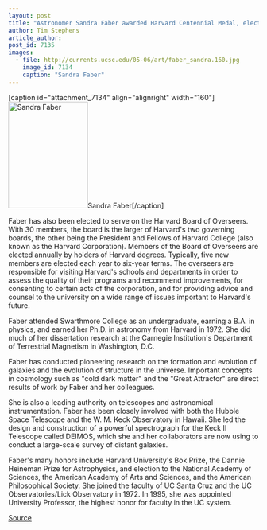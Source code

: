 ```yaml
---
layout: post
title: "Astronomer Sandra Faber awarded Harvard Centennial Medal, elected to Harvard Board of Overseers"
author: Tim Stephens
article_author: 
post_id: 7135
images:
  - file: http://currents.ucsc.edu/05-06/art/faber_sandra.160.jpg
    image_id: 7134
    caption: "Sandra Faber"
---
```


[caption id="attachment_7134" align="alignright" width="160"]<a href="http://dev-ucsc-news.pantheonsite.io/wp-content/uploads/2006/06/faber_sandra.160.jpg"><img class="size-full wp-image-7134" src="http://dev-ucsc-news.pantheonsite.io/wp-content/uploads/2006/06/faber_sandra.160.jpg" alt="Sandra Faber" width="160" height="214" /></a>Sandra Faber[/caption]
<a name="content" id="content"></a>
<p>
  Faber has also been elected to serve on the Harvard Board of Overseers. With 30 members, the board is the larger of Harvard's two governing boards, the other being the President and Fellows of Harvard College (also known as the Harvard Corporation). Members of the Board of Overseers are elected annually by holders of Harvard degrees. Typically, five new members are elected each year to six-year terms. The overseers are responsible for visiting Harvard's schools and departments in order to assess the quality of their programs and recommend improvements, for consenting to certain acts of the corporation, and for providing advice and counsel to the university on a wide range of issues important to Harvard's future.
</p>
<p>
  Faber attended Swarthmore College as an undergraduate, earning a B.A. in physics, and earned her Ph.D. in astronomy from Harvard in 1972. She did much of her dissertation research at the Carnegie Institution's Department of Terrestrial Magnetism in Washington, D.C.
</p>
<p>
  Faber has conducted pioneering research on the formation and evolution of galaxies and the evolution of structure in the universe. Important concepts in cosmology such as "cold dark matter" and the "Great Attractor" are direct results of work by Faber and her colleagues.
</p>
<p>
  She is also a leading authority on telescopes and astronomical instrumentation. Faber has been closely involved with both the Hubble Space Telescope and the W. M. Keck Observatory in Hawaii. She led the design and construction of a powerful spectrograph for the Keck II Telescope called DEIMOS, which she and her collaborators are now using to conduct a large-scale survey of distant galaxies.
</p>
<p>
  Faber's many honors include Harvard University's Bok Prize, the Dannie Heineman Prize for Astrophysics, and election to the National Academy of Sciences, the American Academy of Arts and Sciences, and the American Philosophical Society. She joined the faculty of UC Santa Cruz and the UC Observatories/Lick Observatory in 1972. In 1995, she was appointed University Professor, the highest honor for faculty in the UC system.
</p>
<p><a href="http://www1.ucsc.edu/currents/05-06/06-12/faber.asp" title="Permalink to faber">Source</a></p>
